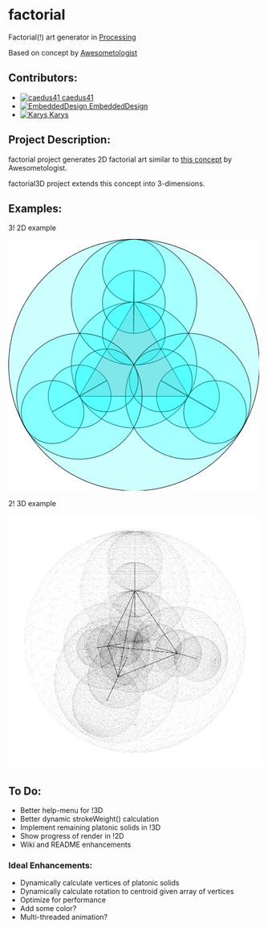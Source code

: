# factorial
Factorial(!) art generator in [Processing](https://processing.org/)

Based on concept by [Awesometologist](http://awesometologist.deviantart.com/gallery/41641535/Factorial)

## Contributors:

* <a href="https://github.com/caedus41"><img src="https://avatars3.githubusercontent.com/u/8161667?v=3&s=60" alt="caedus41" width="22" height="22"> [caedus41](https://github.com/caedus41)
* <a href="https://github.com/EmbeddedDesign"><img src="https://avatars2.githubusercontent.com/u/7968093?v=3&s=60" alt="EmbeddedDesign" width="22" height="22"> [EmbeddedDesign](https://github.com/EmbeddedDesign)
* <a href="https://github.com/Karys"><img src="https://avatars0.githubusercontent.com/u/7199971?v=3&s=60" alt="Karys" width="22" height="22"> [Karys](https://github.com/Karys)

## Project Description:
factorial project generates 2D factorial art similar to [this concept](http://awesometologist.deviantart.com/gallery/41641535/Factorial) by Awesometologist.

factorial3D project extends this concept into 3-dimensions.

## Examples:

3! 2D example

![3!2D](/examples/3factorial.png)

2! 3D example

![2!3D](/examples/3factorial3D.png)

## To Do:

* Better help-menu for !3D
* Better dynamic strokeWeight() calculation
* Implement remaining platonic solids in !3D
* Show progress of render in !2D
* Wiki and README enhancements

### Ideal Enhancements:

* Dynamically calculate vertices of platonic solids
* Dynamically calculate rotation to centroid given array of vertices
* Optimize for performance
* Add some color?
* Multi-threaded animation?
